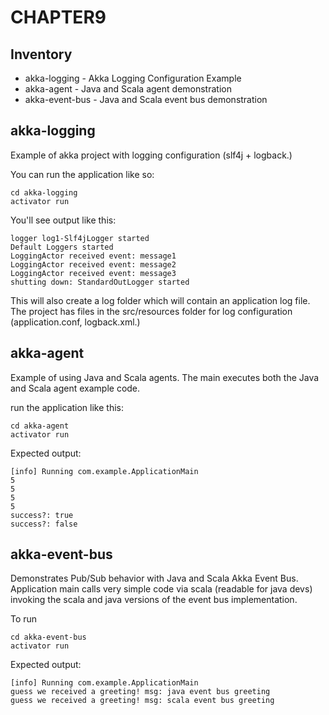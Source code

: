 CHAPTER9
========

Inventory
---------
- akka-logging - Akka Logging Configuration Example 
- akka-agent - Java and Scala agent demonstration	
- akka-event-bus - Java and Scala event bus demonstration

akka-logging
------------
Example of akka project with logging configuration (slf4j + logback.)

You can run the application like so:

    cd akka-logging
    activator run

You'll see output like this:

    logger log1-Slf4jLogger started
    Default Loggers started
    LoggingActor received event: message1
    LoggingActor received event: message2
    LoggingActor received event: message3
    shutting down: StandardOutLogger started

This will also create a log folder which will contain an application log file.
The project has files in the src/resources folder for log configuration (application.conf, logback.xml.) 

akka-agent
----------
Example of using Java and Scala agents. The main executes both the Java and Scala agent example code.

run the application like this:

    cd akka-agent
    activator run

Expected output:

	[info] Running com.example.ApplicationMain
	5
	5
	5
	5
	success?: true
	success?: false

akka-event-bus
--------------
Demonstrates Pub/Sub behavior with Java and Scala Akka Event Bus. Application main calls very simple code via scala (readable for java devs) invoking the scala and java versions of the event bus implementation.

To run

    cd akka-event-bus
    activator run

Expected output:

    [info] Running com.example.ApplicationMain
    guess we received a greeting! msg: java event bus greeting
    guess we received a greeting! msg: scala event bus greeting
